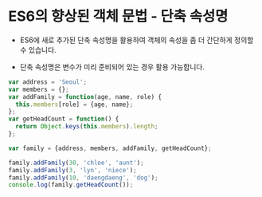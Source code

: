 # ES6의 향상된 객체 문법 - 단축 속성명

* ES6에 새로 추가된 단축 속성명을 활용하여 객체의 속성을 좀 더 간단하게 정의할 수 있습니다.

* 단축 속성명은 변수가 미리 준비되어 있는 경우 활용 가능합니다.

```javascript
var address = 'Seoul';
var members = {};
var addFamily = function(age, name, role) {
  this.members[role] = {age, name};
};
var getHeadCount = function() {
  return Object.keys(this.members).length;
};

var family = {address, members, addFamily, getHeadCount};

family.addFamily(30, 'chloe', 'aunt');
family.addFamily(3, 'lyn', 'niece');
family.addFamily(10, 'daengdaeng', 'dog');
console.log(family.getHeadCount());
```
